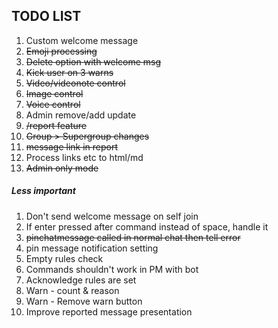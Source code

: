 ## TODO LIST

1. Custom welcome message
2. ~~Emoji processing~~
3. ~~Delete option with welcome msg~~
4. ~~Kick user on 3 warns~~
5. ~~Video/videonote control~~
6. ~~Image control~~
7. ~~Voice control~~
8. Admin remove/add update  
9. ~~/report feature~~
10. ~~Group > Supergroup changes~~
11. ~~message link in report~~
12. Process links etc to html/md
13. ~~Admin only mode~~

##### Less important
1. Don't send welcome message on self join
2. If enter pressed after command instead of space, handle it
3. ~~pinchatmessage called in normal chat then tell error~~
4. pin message notification setting
5. Empty rules check
6. Commands shouldn't work in PM with bot
7. Acknowledge rules are set
8. Warn - count & reason
9. Warn - Remove warn button
10. Improve reported message presentation